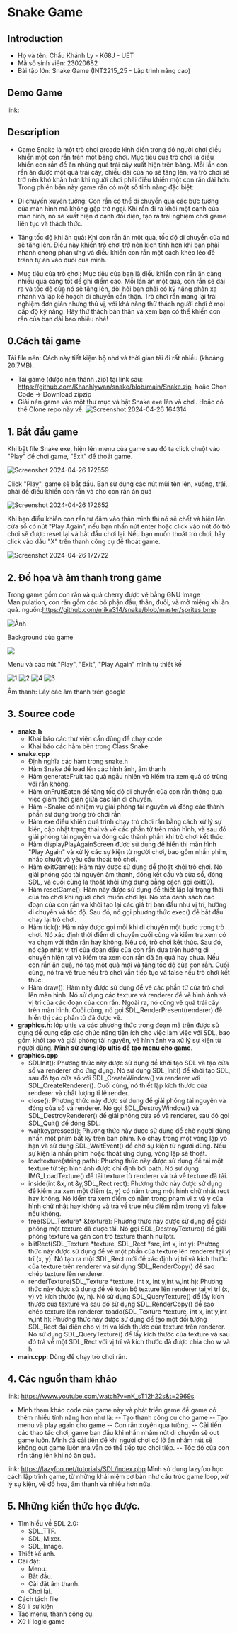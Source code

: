 
# Snake Game

## Introduction
- Họ và tên: Chẩu Khánh Ly - K68J - UET
- Mã số sinh viên: 23020682
- Bài tập lớn: Snake Game (INT2215_25 - Lập trình nâng cao)

## Demo Game
link:

## Description 
- Game Snake là một trò chơi arcade kinh điển trong đó người chơi điều khiển một con rắn trên một bảng chơi. Mục tiêu của trò chơi là điều khiển con rắn để ăn những quả trái cây xuất hiện trên bảng. Mỗi lần con rắn ăn được một quả trái cây, chiều dài của nó sẽ tăng lên, và trò chơi sẽ trở nên khó khăn hơn khi người chơi phải điều khiển một con rắn dài hơn.
Trong phiên bản này game rắn có một số tính năng đặc biệt:

- Di chuyển xuyên tường: Con rắn có thể di chuyển qua các bức tường của màn hình mà không gặp trở ngại. Khi rắn đi ra khỏi một cạnh của màn hình, nó sẽ xuất hiện ở cạnh đối diện, tạo ra trải nghiệm chơi game liên tục và thách thức.
- Tăng tốc độ khi ăn quả: Khi con rắn ăn một quả, tốc độ di chuyển của nó sẽ tăng lên. Điều này khiến trò chơi trở nên kịch tính hơn khi bạn phải nhanh chóng phản ứng và điều khiển con rắn một cách khéo léo để tránh tự ăn vào đuôi của mình.
- Mục tiêu của trò chơi: Mục tiêu của bạn là điều khiển con rắn ăn càng nhiều quả càng tốt để ghi điểm cao. Mỗi lần ăn một quả, con rắn sẽ dài ra và tốc độ của nó sẽ tăng lên, đòi hỏi bạn phải có kỹ năng phản xạ nhanh và lập kế hoạch di chuyển cẩn thận.
Trò chơi rắn mang lại trải nghiệm đơn giản nhưng thú vị, với khả năng thử thách người chơi ở mọi cấp độ kỹ năng. Hãy thử thách bản thân và xem bạn có thể khiến con rắn của bạn dài bao nhiêu nhé!

  
## 0.Cách tải game 
Tải file nén: Cách này tiết kiệm bộ nhớ và thời gian tải đi rất nhiều (khoảng 20.7MB).
+ Tải game (được nén thành .zip) tại link sau: https://github.com/Khanhlywan/snake/blob/main/Snake.zip, hoặc Chọn Code -> Download zipzip
+ Giải nén game vào một thư mục và bật Snake.exe lên và chơi.
Hoặc có thể Clone repo này về.
![Screenshot 2024-04-26 164314](https://github.com/Khanhlywan/snake/assets/162596400/36da2a16-935d-43ec-b8ca-9f74b2ec06fe)
## 1. Bắt đầu game
Khi bật file Snake.exe, hiện lên menu của game sau đó ta click chuột vào "Play" để chơi game, "Exit" để thoát game.

![Screenshot 2024-04-26 172559](https://github.com/Khanhlywan/snake/assets/162596400/a2c50272-0842-447f-8b92-e94cb7f77079)

Click "Play", game sẽ bắt đầu. Bạn sử dụng các nút mũi tên lên, xuống, trái, phải để điều khiển con rắn và cho con rắn ăn quả

![Screenshot 2024-04-26 172652](https://github.com/Khanhlywan/snake/assets/162596400/59376107-6c05-4725-a273-bb1281133b25)

Khi bạn điều khiển con rắn tự đâm vào thân mình thì nó sẽ chết và hiện lên cửa sổ có nút "Play Again", nếu bạn nhấn nút enter hoặc  click vào nút đó trò chơi sẽ được reset lại và bắt đầu chơi lại. Nếu bạn muốn thoát trò chơi, hãy click vào dấu "X" trên thanh công cụ để thoát game.

![Screenshot 2024-04-26 172722](https://github.com/Khanhlywan/snake/assets/162596400/bf217705-643d-4736-bdea-d83bb334072b)

## 2. Đồ họa và âm thanh trong game
Trong game gồm con rắn và quả cherry được vẽ bằng GNU Image Manipulation, con rắn gồm các bộ phận đầu, thân, đuôi, và mở miệng khi ăn quả.
nguồn:https://github.com/mika314/snake/blob/master/sprites.bmp

![Ảnh](Snake/sprites.bmp)

Background của game

![](Snake/background.png)

Menu và các nút "Play", "Exit", "Play Again" mình tự thiết kế

![1](Snake/menu.png)
![2](Snake/play.png)           ![4](Snake/exit.png)          ![3](Snake/PlayAgain.png)

Âm thanh: Lấy các âm thanh trên google
## 3. Source code
- **snake.h**
  - Khai báo các thư viện cần dùng để chạy code
  - Khai báo các hàm bên trong Class Snake
- **snake.cpp**
   - Định nghĩa các hàm trong snake.h
   - Hàm Snake để load lên các hình ảnh, âm thanh
   - Hàm generateFruit tạo quả ngẫu nhiên và kiểm tra xem quả có trùng với rắn không.
   - Hàm onFruitEaten để tăng tốc độ di chuyển của con rắn thông qua việc giảm thời gian giữa các lần di chuyển.
   - Hàm ~Snake có nhiệm vụ giải phóng tài nguyên và đóng các thành phần sử dụng trong trò chơi rắn
   - Hàm exe điều khiển quá trình chạy trò chơi rắn bằng cách xử lý sự kiện, cập nhật trạng thái và vẽ các phần tử trên màn hình, và sau đó giải phóng tài nguyên và đóng các thành phần khi trò chơi kết thúc.
   - Hàm displayPlayAgainScreen được sử dụng để hiển thị màn hình "Play Again" và xử lý các sự kiện từ người chơi, bao gồm nhấn phím, nhấp chuột và yêu cầu thoát trò chơi.
   - Hàm exitGame(): Hàm này được sử dụng để thoát khỏi trò chơi. Nó giải phóng các tài nguyên âm thanh, đóng kết cấu và cửa sổ, đóng SDL, và cuối cùng là thoát khỏi ứng dụng bằng cách gọi exit(0).
   - Hàm resetGame(): Hàm này được sử dụng để thiết lập lại trạng thái của trò chơi khi người chơi muốn chơi lại. Nó xóa danh sách các đoạn của con rắn và khởi tạo lại các giá trị ban đầu như vị trí, hướng di chuyển và tốc độ. Sau đó, nó gọi phương thức exec() để bắt đầu chạy lại trò chơi.
   - Hàm tick(): Hàm này được gọi mỗi khi di chuyển một bước trong trò chơi. Nó xác định thời điểm di chuyển cuối cùng và kiểm tra xem có va chạm với thân rắn hay không. Nếu có, trò chơi kết thúc. Sau đó, nó cập nhật vị trí của đoạn đầu của con rắn dựa trên hướng di chuyển hiện tại và kiểm tra xem con rắn đã ăn quả hay chưa. Nếu con rắn ăn quả, nó tạo một quả mới và tăng tốc độ của con rắn. Cuối cùng, nó trả về true nếu trò chơi vẫn tiếp tục và false nếu trò chơi kết thúc.
   - Hàm draw(): Hàm này được sử dụng để vẽ các phần tử của trò chơi lên màn hình. Nó sử dụng các texture và renderer để vẽ hình ảnh và vị trí của các đoạn của con rắn. Ngoài ra, nó cũng vẽ quả trái cây trên màn hình. Cuối cùng, nó gọi SDL_RenderPresent(renderer) để hiển thị các phần tử đã được vẽ.
- **graphics.h**: lớp ultis và các phương thức trong đoạn mã trên được sử dụng để cung cấp các chức năng tiện ích cho việc làm việc với SDL, bao gồm khởi tạo và giải phóng tài nguyên, vẽ hình ảnh và xử lý sự kiện từ người dùng. **Mình sử dụng lớp ultis để tạo menu cho game**.
- **graphics.cpp**
   - SDLInit(): Phương thức này được sử dụng để khởi tạo SDL và tạo cửa sổ và renderer cho ứng dụng. Nó sử dụng SDL_Init() để khởi tạo SDL, sau đó tạo cửa sổ với SDL_CreateWindow() và renderer với SDL_CreateRenderer(). Cuối cùng, nó thiết lập kích thước của renderer và chất lượng tỉ lệ render.
   - close(): Phương thức này được sử dụng để giải phóng tài nguyên và đóng cửa sổ và renderer. Nó gọi SDL_DestroyWindow() và SDL_DestroyRenderer() để giải phóng cửa sổ và renderer, sau đó gọi SDL_Quit() để đóng SDL.
   - waitkeypressed(): Phương thức này được sử dụng để chờ người dùng nhấn một phím bất kỳ trên bàn phím. Nó chạy trong một vòng lặp vô hạn và sử dụng SDL_WaitEvent() để chờ sự kiện từ người dùng. Nếu sự kiện là nhấn phím hoặc thoát ứng dụng, vòng lặp sẽ thoát.
   - loadtexture(string path): Phương thức này được sử dụng để tải một texture từ tệp hình ảnh được chỉ định bởi path. Nó sử dụng IMG_LoadTexture() để tải texture từ renderer và trả về texture đã tải.
   - inside(int &x,int &y,SDL_Rect rect): Phương thức này được sử dụng để kiểm tra xem một điểm (x, y) có nằm trong một hình chữ nhật rect hay không. Nó kiểm tra xem điểm có nằm trong phạm vi x và y của hình chữ nhật hay không và trả về true nếu điểm nằm trong và false nếu không.
   - free(SDL_Texture* &texture): Phương thức này được sử dụng để giải phóng một texture đã được tải. Nó gọi SDL_DestroyTexture() để giải phóng texture và gán con trỏ texture thành nullptr.
   - blitRect(SDL_Texture *texture, SDL_Rect *src, int x, int y): Phương thức này được sử dụng để vẽ một phần của texture lên renderer tại vị trí (x, y). Nó tạo ra một SDL_Rect mới để xác định vị trí và kích thước của texture trên renderer và sử dụng SDL_RenderCopy() để sao chép texture lên renderer.
  - renderTexture(SDL_Texture *texture, int x, int y,int w,int h): Phương thức này được sử dụng để vẽ toàn bộ texture lên renderer tại vị trí (x, y) và kích thước (w, h). Nó sử dụng SDL_QueryTexture() để lấy kích thước của texture và sau đó sử dụng SDL_RenderCopy() để sao chép texture lên renderer.
toado(SDL_Texture *texture, int x, int y,int w,int h): Phương thức này được sử dụng để tạo một đối tượng SDL_Rect đại diện cho vị trí và kích thước của texture trên renderer. Nó sử dụng SDL_QueryTexture() để lấy kích thước của texture và sau đó trả về một SDL_Rect với vị trí và kích thước đã được chia cho w và h.
- **main.cpp**: Dùng để chạy trò chơi rắn.
## 4. Các nguồn tham khảo
link: https://www.youtube.com/watch?v=nK_sT12h22s&t=2969s
- Mình tham khảo code của game này và phát triển game để game có thêm nhiều tính năng hơn như là:
   -- Tạo thanh công cụ cho game
   -- Tạo menu và play again cho game
   -- Con rắn xuyên qua tường.
   -- Cải tiến các thao tác chơi, game ban đầu khi nhấn nhầm nút di chuyển sẽ out game luôn. Mình đã cải tiến để khi người chơi có lỡ ấn nhầm nút sẽ không out game luôn mà vẫn có thể tiếp tục chơi tiếp.
   -- Tốc độ của con rắn tăng lên khi nó ăn quả.
  
link: https://lazyfoo.net/tutorials/SDL/index.php
Mình sử dụng lazyfoo học cách lập trình game, từ những khái niệm cơ bản như cấu trúc game loop, xử lý sự kiện, vẽ đồ họa, âm thanh và nhiều hơn nữa.
## 5. Những kiến thức học được.
- Tìm hiểu về SDL 2.0:
  - SDL_TTF.
  - SDL_Mixer.
  - SDL_Image.
- Thiết kế ảnh.
- Cài đặt:
  - Menu.
  - Bắt đầu.
  - Cài đặt âm thanh.
  - Chơi lại.
- Cách tách file
- Sử lí sự kiện
- Tạo menu, thanh công cụ.
- Xử lí logic game

